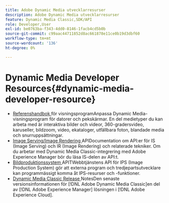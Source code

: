```yaml
---
title: Adobe Dynamic Media utvecklarresurser
description: Adobe Dynamic Media utvecklarresurser
feature: Dynamic Media Classic,SDK/API
role: Developer,User
exl-id: be0763ba-f343-4dd0-8146-1facb4cd5b0b
source-git-commit: c99aac44711852d8ac661878e11ce0b19d3dbf60
workflow-type: tm+mt
source-wordcount: '136'
ht-degree: 0%

---
```


# Dynamic Media Developer Resources{#dynamic-media-developer-resource}

* [Referenshandbok ](/help/aem-viewers-ref/homeviewers.md)<!-- (https://experienceleague.adobe.com/docs/dynamic-media-developer-resources/library/home.html?lang=en) -->
för visningsprogramAnpassa Dynamic Media-visningsprogram för datorer och pekskärmar. En del medietyper du kan arbeta med är interaktiva bilder och videor, 360-gradersvideo, karuseller, bildzoom, video, ekataloger, utfällbara foton, blandade media och snurruppsättningar.
* [Image Serving/Image Rendering ](/help/aem-is-ir-api/homeisir.md)<!-- (https://experienceleague.adobe.com/docs/dynamic-media-developer-resources/image-serving-api/home.html?lang=en) -->
APIDocumentation om API:er för IS (Image Serving) och IR (Image Rendering) och relaterade tekniker. Om du arbetar med Dynamic Media Classic-integrering med Adobe Experience Manager bör du läsa IS-delen av API:t.
* [Bildproduktionssystem ](/help/aem-ips-api/c-overview.md)
APITWebbtjänstens API för IPS (Image Production System) gör att externa program och tredjepartsutvecklare kan programmässigt komma åt IPS-resurser och -funktioner.
* [Dynamic Media Classic Release ](/help/s7-release-notes/s7rn2017.md)
NotesDen senaste versionsinformationen för  [!DNL Adobe Dynamic Media Classic]en del av  [!DNL Adobe Experience Manager] lösningen i  [!DNL Adobe Experience Cloud].
